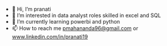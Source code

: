 - 👋 Hi, I’m pranati
- 👀 I’m interested in data analyst roles skilled in excel and SQL
- 🌱 I’m currently learning powerbi and python
- 📫 How to reach me pmahananda96@gmail.com or www.linkedin.com/in/pranati19

<!---
pranatimn/pranatimn is a ✨ special ✨ repository because its `README.md` (this file) appears on your GitHub profile.
You can click the Preview link to take a look at your changes.
--->
